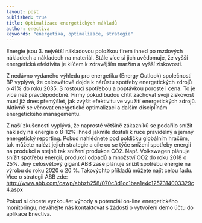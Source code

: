 ```yaml
---
layout: post
published: true
title: Optimalizace energetických nákladů
author: enectiva
keywords: "energetika, optimalizace, strategie"
---
```


Energie jsou 3. největší nákladovou položkou firem ihned po mzdových nákladech a nákladech na materiál. Stále více si jich uvědomuje, že vyšší energetická efektivita je klíčem k zdravějším maržím a vyšší ziskovosti.

Z nedávno vydaného výhledu pro energetiku (Energy Outlook) společnosti BP vyplývá, že celosvětově dojde k nárůstu spotřeby energetických zdrojů o 41% do roku 2035. S rostoucí spotřebou a poptávkou poroste i cena. To je více než pravděpodobné. Firmy pokud budou chtít zachovat svoji ziskovost musí již dnes přemýšlet, jak zvýšit efektivitu ve využití energetických zdrojů. Aktivně se věnovat energetické optimalizaci a dalším disciplínám energetického managementu. 

Z naší zkušenosti vyplývá, že naprosté většině zákazníků se podařilo snížit náklady na energie o 8-12% ihned jakmile dostali k ruce pravidelný a jemný energetický reporting. Pokud nahlédnete pod pokličku globálním hračům, tak můžete nalézt jejich strategie a cíle co se týče snížení spotřeby energií na produkci a stejně tak snížení produkce CO2. Např. Volkswagen plánuje snížit spotřebu energií, produkci odpadů a množství CO2 do roku 2018 o 25%. Jiný celosvětový gigant ABB zase plánuje snížit spotřebu energie na výrobu do roku 2020 o 20 %. Takovýchto příkladů můžete najít celou řadu. Více o strategii ABB zde: http://www.abb.com/cawp/abbzh258/070c3d1cc1baa1e4c1257314003329c4.aspx

Pokud si chcete vyzkoušet výhody a potenciál on-line energetického monitoringu, neváhejte nás kontaktovat s žádostí o vytvoření demo účtu do aplikace Enectiva.
